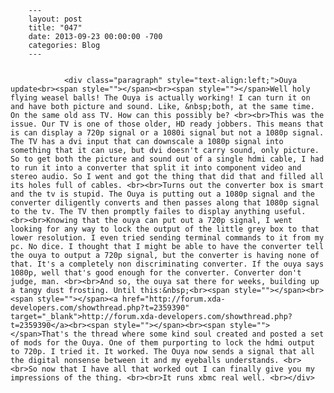 
        ---
        layout: post
        title: "047"
        date: 2013-09-23 00:00:00 -700
        categories: Blog
        ---

        
				<div class="paragraph" style="text-align:left;">Ouya update<br><span style=""></span><br><span style=""></span>Well holy flying weasel balls! The Ouya is actually working! I can turn it on and have both picture and sound. Like, &nbsp;both, at the same time. On the same old ass TV. How can this possibly be? <br><br>This was the issue. Our TV is one of those older, HD ready jobbers. This means that is can display a 720p signal or a 1080i signal but not a 1080p signal. The TV has a dvi input that can downscale a 1080p signal into something that it can use, but dvi doesn't carry sound, only picture. So to get both the picture and sound out of a single hdmi cable, I had to run it into a converter that split it into component video and stereo audio. So I went and got the thing that did that and filled all its holes full of cables. <br><br>Turns out the converter box is smart and the tv is stupid. The Ouya is putting out a 1080p signal and the converter diligently converts and then passes along that 1080p signal to the tv. The TV then promptly failes to display anything useful. <br><br>Knowing that the ouya can put out a 720p signal, I went looking for any way to lock the output of the little grey box to that lower resolution. I even tried sending terminal commands to it from my pc. No dice. I thought that I might be able to have the converter tell the ouya to output a 720p signal, but the converter is having none of that. It's a completely non discriminating converter. If the ouya says 1080p, well that's good enough for the converter. Converter don't judge, man. <br><br>And so, the ouya sat there for weeks, building up a tangy dust frosting. Until this:&nbsp;<br><span style=""></span><br><span style=""></span><a href="http://forum.xda-developers.com/showthread.php?t=2359390" target="_blank">http://forum.xda-developers.com/showthread.php?t=2359390</a><br><span style=""></span><br><span style=""></span>That's the thread where some kind soul created and posted a set of mods for the Ouya. One of them purporting to lock the hdmi output to 720p. I tried it. It worked. The Ouya now sends a signal that all the digital nonsense between it and my eyeballs understands. <br><br>So now that I have all that worked out I can finally give you my impressions of the thing. <br><br>It runs xbmc real well. <br></div>

		
        